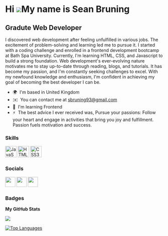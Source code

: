 Hi ![](https://user-images.githubusercontent.com/18350557/176309783-0785949b-9127-417c-8b55-ab5a4333674e.gif)My name is Sean Bruning
====================================================================================================================================

Gradute Web Developer
-----------------------------

I discovered web development after feeling unfulfilled in various jobs. The excitement of problem-solving and learning led me to pursue it. I started with a coding challenge and enrolled in a frontend development bootcamp at Bath Spa University. Currently, I'm learning HTML, CSS, and Javascript to build a strong foundation. Web development's ever-evolving nature motivates me to stay up-to-date through reading, blogs, and tutorials. It has become my passion, and I'm constantly seeking challenges to excel. With my newfound knowledge and enthusiasm, I'm confident in achieving my goal of becoming the best developer I can be.

* 🌍  I'm based in United Kingdom
* ✉️  You can contact me at [sbruning93@gmail.com](mailto:sbruning93@gmail.com)
* 🧠  I'm learning Frontend
* ⚡  The best advice I ever received was, Pursue your passions: Follow your heart and engage in activities that bring you joy and fulfillment. Passion fuels motivation and success.

### Skills


<p align="left">
<a href="https://developer.mozilla.org/en-US/docs/Web/JavaScript" target="_blank" rel="noreferrer"><img src="https://raw.githubusercontent.com/danielcranney/readme-generator/main/public/icons/skills/javascript-colored.svg" width="36" height="36" alt="JavaScript" /></a>
<a href="https://developer.mozilla.org/en-US/docs/Glossary/HTML5" target="_blank" rel="noreferrer"><img src="https://raw.githubusercontent.com/danielcranney/readme-generator/main/public/icons/skills/html5-colored.svg" width="36" height="36" alt="HTML5" /></a>
<a href="https://www.w3.org/TR/CSS/#css" target="_blank" rel="noreferrer"><img src="https://raw.githubusercontent.com/danielcranney/readme-generator/main/public/icons/skills/css3-colored.svg" width="36" height="36" alt="CSS3" /></a>
</p>


### Socials

<p align="left"> <a href="https://www.codepen.io/SeanBru" target="_blank" rel="noreferrer"><img src="https://raw.githubusercontent.com/danielcranney/readme-generator/main/public/icons/socials/codepen-dark.svg" width="32" height="32" /></a> <a href="https://www.github.com/SeanBruning" target="_blank" rel="noreferrer"><img src="https://raw.githubusercontent.com/danielcranney/readme-generator/main/public/icons/socials/github-dark.svg" width="32" height="32" /></a> <a href="https://www.linkedin.com/in/sean-bruning" target="_blank" rel="noreferrer"><img src="https://raw.githubusercontent.com/danielcranney/readme-generator/main/public/icons/socials/linkedin.svg" width="32" height="32" /></a></p>

### Badges

<b>My GitHub Stats</b>

<a href="http://www.github.com/SeanBruning"><img src="https://github-readme-streak-stats.herokuapp.com/?user=SeanBruning&stroke=14b8a6&background=1e3a8a&ring=ffffff&fire=ffffff&currStreakNum=14b8a6&currStreakLabel=ffffff&sideNums=14b8a6&sideLabels=14b8a6&dates=14b8a6&hide_border=true" /></a>

<a href="https://github.com/SeanBruning" align="left"><img src="https://github-readme-stats.vercel.app/api/top-langs/?username=SeanBruning&langs_count=10&title_color=ffffff&text_color=14b8a6&icon_color=0891b2&bg_color=1e3a8a&hide_border=true&locale=en&custom_title=Top%20%Languages" alt="Top Languages" /></a>
